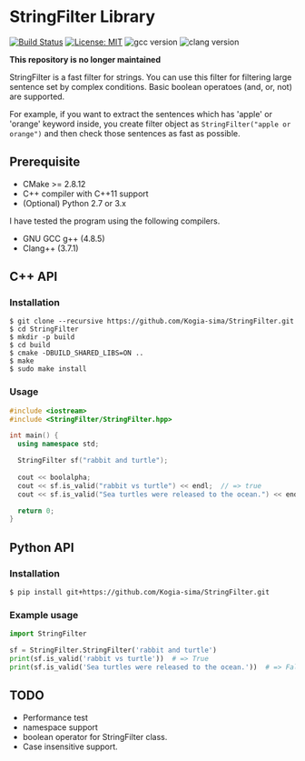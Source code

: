 # StringFilter Library

[![Build Status](https://travis-ci.org/Kogia-sima/StringFilter.svg?branch=master)](https://travis-ci.org/Kogia-sima/StringFilter) [![License: MIT](https://img.shields.io/badge/License-MIT-yellow.svg)](https://github.com/Kogia-sima/StringFilter/blob/master/LICENSE) ![gcc version](https://img.shields.io/badge/gcc-4.8-blue.svg) ![clang version](https://img.shields.io/badge/clang-3.7-blue.svg)

**This repository is no longer maintained**

StringFilter is a fast filter for strings. You can use this filter for filtering large sentence set by complex conditions. Basic boolean operatoes (and, or, not) are supported.

For example, if you want to extract the sentences which has 'apple' or 'orange' keyword inside, you create filter object as `StringFilter("apple or orange")` and then check those sentences as fast as possible.

## Prerequisite

- CMake >= 2.8.12
- C++ compiler with C++11 support
- (Optional) Python 2.7 or 3.x

I have tested the program using the following compilers.

- GNU GCC g++ (4.8.5)
- Clang++ (3.7.1)


## C++ API

### Installation

```console
$ git clone --recursive https://github.com/Kogia-sima/StringFilter.git
$ cd StringFilter
$ mkdir -p build
$ cd build
$ cmake -DBUILD_SHARED_LIBS=ON ..
$ make
$ sudo make install
```

### Usage

```cpp
#include <iostream>
#include <StringFilter/StringFilter.hpp>

int main() {
  using namespace std;

  StringFilter sf("rabbit and turtle");
  
  cout << boolalpha;
  cout << sf.is_valid("rabbit vs turtle") << endl;  // => true
  cout << sf.is_valid("Sea turtles were released to the ocean.") << endl;  // => false

  return 0;
}
```

## Python API

### Installation

```console
$ pip install git+https://github.com/Kogia-sima/StringFilter.git
```

### Example usage

```python
import StringFilter

sf = StringFilter.StringFilter('rabbit and turtle')
print(sf.is_valid('rabbit vs turtle'))  # => True
print(sf.is_valid('Sea turtles were released to the ocean.'))  # => False
```

## TODO

- Performance test
- namespace support
- boolean operator for StringFilter class.
- Case insensitive support.
